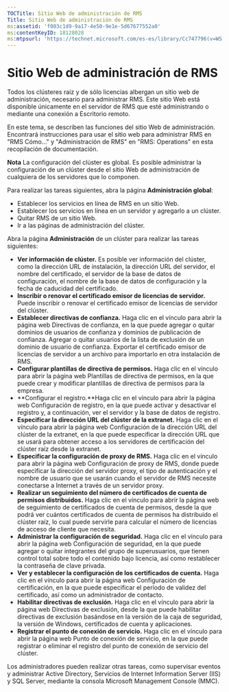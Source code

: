 ```yaml
---
TOCTitle: Sitio Web de administración de RMS
Title: Sitio Web de administración de RMS
ms:assetid: 'f003c1d9-9a17-4e50-9e1e-5d67677552a0'
ms:contentKeyID: 18128028
ms:mtpsurl: 'https://technet.microsoft.com/es-es/library/Cc747796(v=WS.10)'
---
```


Sitio Web de administración de RMS
==================================

Todos los clústeres raíz y de sólo licencias albergan un sitio web de administración, necesario para administrar RMS. Este sitio Web está disponible únicamente en el servidor de RMS que esté administrando o mediante una conexión a Escritorio remoto.

En este tema, se describen las funciones del sitio Web de administración. Encontrará instrucciones para usar el sitio web para administrar RMS en "RMS Cómo..." y "Administración de RMS" en "RMS: Operations" en esta recopilación de documentación.

**Nota** La configuración del clúster es global. Es posible administrar la configuración de un clúster desde el sitio Web de administración de cualquiera de los servidores que lo componen.

Para realizar las tareas siguientes, abra la página **Administración global**:

-   Establecer los servicios en línea de RMS en un sitio Web.
-   Establecer los servicios en línea en un servidor y agregarlo a un clúster.
-   Quitar RMS de un sitio Web.
-   Ir a las páginas de administración del clúster.

Abra la página **Administración** de un clúster para realizar las tareas siguientes:

-   **Ver información de clúster.** Es posible ver información del clúster, como la dirección URL de instalación, la dirección URL del servidor, el nombre del certificado, el servidor de la base de datos de configuración, el nombre de la base de datos de configuración y la fecha de caducidad del certificado.
-   **Inscribir o renovar el certificado emisor de licencias de servidor.** Puede inscribir o renovar el certificado emisor de licencias de servidor del clúster.
-   **Establecer directivas de confianza.** Haga clic en el vínculo para abrir la página web Directivas de confianza, en la que puede agregar o quitar dominios de usuarios de confianza y dominios de publicación de confianza. Agregar o quitar usuarios de la lista de exclusión de un dominio de usuario de confianza. Exportar el certificado emisor de licencias de servidor a un archivo para importarlo en otra instalación de RMS.
-   **Configurar plantillas de directiva de permisos.** Haga clic en el vínculo para abrir la página web Plantillas de directiva de permisos, en la que puede crear y modificar plantillas de directiva de permisos para la empresa.
-   **Configurar el registro.**Haga clic en el vínculo para abrir la página web Configuración de registro, en la que puede activar y desactivar el registro y, a continuación, ver el servidor y la base de datos de registro.
-   **Especificar la dirección URL del clúster de la extranet.** Haga clic en el vínculo para abrir la página web Configuración de la dirección URL del clúster de la extranet, en la que puede especificar la dirección URL que se usará para obtener acceso a los servidores de certificación del clúster raíz desde la extranet.
-   **Especificar la configuración de proxy de RMS.** Haga clic en el vínculo para abrir la página web Configuración de proxy de RMS, donde puede especificar la dirección del servidor proxy, el tipo de autenticación y el nombre de usuario que se usarán cuando el servidor de RMS necesite conectarse a Internet a través de un servidor proxy.
-   **Realizar un seguimiento del número de certificados de cuenta de permisos distribuidos.** Haga clic en el vínculo para abrir la página web de seguimiento de certificados de cuenta de permisos, desde la que podrá ver cuántos certificados de cuenta de permisos ha distribuido el clúster raíz, lo cual puede servirle para calcular el número de licencias de acceso de cliente que necesita.
-   **Administrar la configuración de seguridad.** Haga clic en el vínculo para abrir la página web Configuración de seguridad, en la que puede agregar o quitar integrantes del grupo de superusuarios, que tienen control total sobre todo el contenido bajo licencia, así como restablecer la contraseña de clave privada.
-   **Ver y establecer la configuración de los certificados de cuenta.** Haga clic en el vínculo para abrir la página web Configuración de certificación, en la que puede especificar el período de validez del certificado, así como un administrador de contacto.
-   **Habilitar directivas de exclusión.** Haga clic en el vínculo para abrir la página web Directivas de exclusión, desde la que puede habilitar directivas de exclusión basándose en la versión de la caja de seguridad, la versión de Windows, certificados de cuenta y aplicaciones.
-   **Registrar el punto de conexión de servicio.** Haga clic en el vínculo para abrir la página web Punto de conexión de servicio, en la que puede registrar o eliminar el registro del punto de conexión de servicio del clúster.

Los administradores pueden realizar otras tareas, como supervisar eventos y administrar Active Directory, Servicios de Internet Information Server (IIS) y SQL Server, mediante la consola Microsoft Management Console (MMC).
